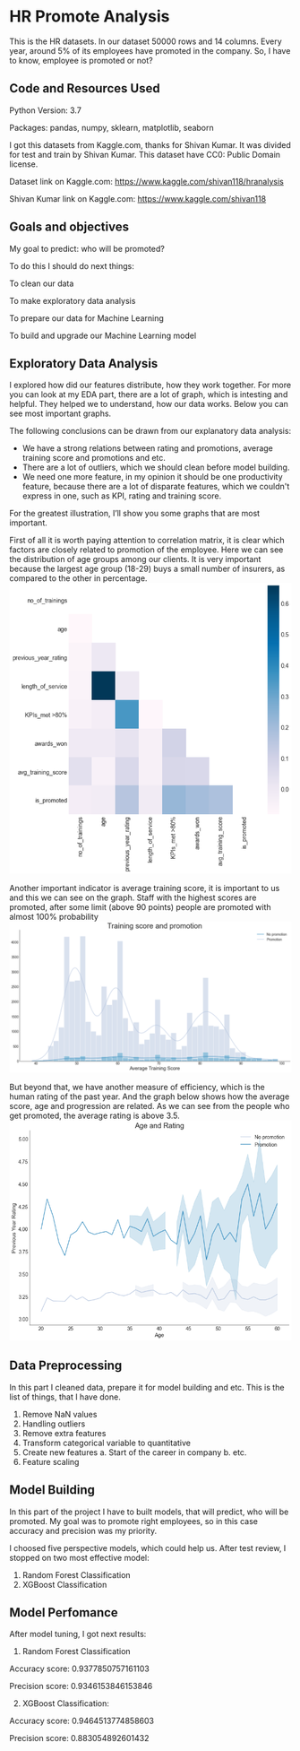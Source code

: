 # HR Promote Analysis

This is the HR datasets. In our dataset 50000 rows and 14 columns. Every year, around 5% of its employees have promoted in the company. So, I have to know, employee is promoted or not?

## Code and Resources Used
Python Version: 3.7

Packages: pandas, numpy, sklearn, matplotlib, seaborn

I got this datasets from Kaggle.com, thanks for Shivan Kumar. It was divided for test and train by Shivan Kumar. This dataset have CC0: Public Domain license.

Dataset link on Kaggle.com: https://www.kaggle.com/shivan118/hranalysis

Shivan Kumar link on Kaggle.com: https://www.kaggle.com/shivan118

## Goals and objectives
My goal to predict: who will be promoted?

To do this I should do next things:

To clean our data

To make exploratory data analysis

To prepare our data for Machine Learning

To build and upgrade our Machine Learning model


## Exploratory Data Analysis

I explored how did our features distribute, how they work together. For more you can look at my EDA part, there are a lot of graph, which is intesting and helpful. They helped we to understand, how our data works. Below you can see most important graphs.

The following conclusions can be drawn from our explanatory data analysis:

  - We have a strong relations between rating and promotions, average training score and promotions and etc.
  - There are a lot of outliers, which we should clean before model building.
  - We need one more feature, in my opinion it should be one productivity feature, because there are a lot of disparate features, which we couldn't express in one, such as KPI,     rating and training score.

For the greatest illustration, I’ll show you some graphs that are most important.

First of all it is worth paying attention to correlation matrix, it is clear which factors are closely related to promotion of the employee.
Here we can see the distribution of age groups among our clients. It is very important because the largest age group (18-29) buys a small number of insurers, as compared to the other in percentage.
![Сorrelation Matrix](/graphs/сorr_map.png)

Another important indicator is average training score, it is important to us and this we can see on the graph. Staff with the highest scores are promoted, after some limit (above 90 points) people are promoted with almost 100% probability
![Training score promotion](/graphs/training_score_promotion.png)


But beyond that, we have another measure of efficiency, which is the human rating of the past year. And the graph below shows how the average score, age and progression are related. As we can see from the people who get promoted, the average rating is above 3.5.
![Age_Rating](/graphs/age_rating.png)

## Data Preprocessing

In this part I cleaned data, prepare it for model building and etc. This is the list of things, that I have done.

1. Remove NaN values
2. Handling outliers
3. Remove extra features
4. Transform categorical variable to quantitative
5. Create new features
  a. Start of the career in company
  b. etc.
6. Feature scaling

## Model Building

In this part of the project I have to built models, that will predict, who will be promoted. My goal was to promote right employees, so in this case accuracy and precision was my priority. 

I choosed five perspective models, which could help us. After test review, I stopped on two most effective model:
1. Random Forest Classification
2. XGBoost Classification

## Model Perfomance

After model tuning, I got next results:

1. Random Forest Classification

  Accuracy score: 0.9377850757161103
  
  Precision score: 0.9346153846153846
  
2. XGBoost Classification:

 Accuracy score: 0.9464513774858603
 
 Precision score: 0.883054892601432

